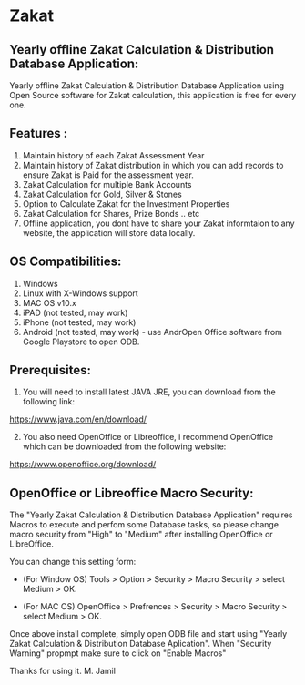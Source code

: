 # Zakat

Yearly offline Zakat Calculation &amp; Distribution Database Application:
-------------------------------------------------------------------------

Yearly offline Zakat Calculation &amp; Distribution Database Application using Open Source software for Zakat calculation, this application is free for every one.


Features :
----------

1) Maintain history of each Zakat Assessment Year
2) Maintain history of Zakat distribution in which you can add records to ensure Zakat is Paid for the assessment year.
3) Zakat Calculation for multiple Bank Accounts
4) Zakat Calculation for Gold, Silver & Stones
5) Option to Calculate Zakat for the Investment Properties
6) Zakat Calculation for Shares, Prize Bonds .. etc
7) Offline application, you dont have to share your Zakat informtaion to any website, the application will store data locally.


OS Compatibilities:
-------------------
1) Windows
2) Linux with X-Windows support
3) MAC OS v10.x
4) iPAD (not tested, may work)
5) iPhone (not tested, may work)
6) Android (not tested, may work) - use AndrOpen Office software from Google Playstore to open ODB.


Prerequisites:
--------------

1) You will need to install latest JAVA JRE, you can download from the following link:

https://www.java.com/en/download/

2) You also need OpenOffice or Libreoffice, i recommend OpenOffice which can be downloaded from the following website:

https://www.openoffice.org/download/


OpenOffice or Libreoffice Macro Security:
-----------------------------------------

The "Yearly Zakat Calculation &amp; Distribution Database Application" requires Macros to execute and perfom some Database tasks, so please change macro security from "High" to "Medium" after installing OpenOffice or LibreOffice.

You can change this setting form:

- (For Window OS) Tools > Option > Security > Macro Security > select Medium > OK.

- (For MAC OS) OpenOffice > Prefrences > Security > Macro Security > select Medium > OK.



Once above install complete, simply open ODB file and start using "Yearly Zakat Calculation &amp; Distribution Database Aplication". When "Security Warning" propmpt make sure to click on "Enable Macros"



Thanks for using it.
M. Jamil
